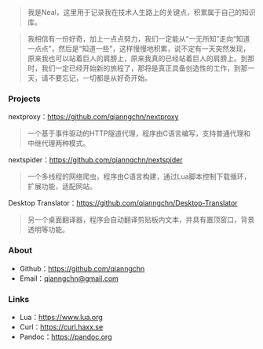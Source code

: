 <!--title:Home-->
<!--tags:home-->
<!--author:Neal-->
<!--date:2016-10-12-->

> 我是Neal，这里用于记录我在技术人生路上的关键点，积累属于自己的知识库。

> 我相信有一份好奇，加上一点点努力，我们一定能从“一无所知”走向“知道一点点”，然后是“知道一些”，这样慢慢地积累，说不定有一天突然发现，原来我也可以站着巨人的肩膀上，原来我真的已经站着巨人的肩膀上。到那时，我们一定已经开始新的旅程了，那将是真正具备创造性的工作，到那一天，请不要忘记，一切都是从好奇开始。

### Projects
nextproxy：<https://github.com/qianngchn/nextproxy>

> 一个基于事件驱动的HTTP隧道代理，程序由C语言编写，支持普通代理和中继代理两种模式。

nextspider：<https://github.com/qianngchn/nextspider>

> 一个多线程的网络爬虫，程序由C语言构建，通过Lua脚本控制下载循环，扩展功能，适配网站。

Desktop Translator：<https://github.com/qianngchn/Desktop-Translator>

> 另一个桌面翻译器，程序会自动翻译剪贴板内文本，并具有置顶窗口，背景透明等功能。

### About
* Github：<https://github.com/qianngchn>
* Email：<qianngchn@gmail.com>

### Links
* Lua：<https://www.lua.org>
* Curl：<https://curl.haxx.se>
* Pandoc：<https://pandoc.org>

